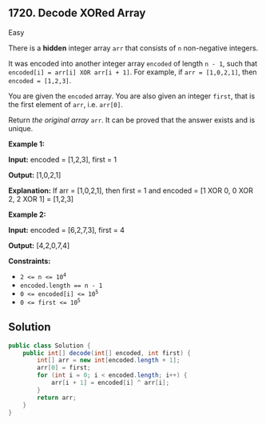 ## 1720\. Decode XORed Array

Easy

There is a **hidden** integer array `arr` that consists of `n` non-negative integers.

It was encoded into another integer array `encoded` of length `n - 1`, such that `encoded[i] = arr[i] XOR arr[i + 1]`. For example, if `arr = [1,0,2,1]`, then `encoded = [1,2,3]`.

You are given the `encoded` array. You are also given an integer `first`, that is the first element of `arr`, i.e. `arr[0]`.

Return _the original array_ `arr`. It can be proved that the answer exists and is unique.

**Example 1:**

**Input:** encoded = [1,2,3], first = 1

**Output:** [1,0,2,1]

**Explanation:** If arr = [1,0,2,1], then first = 1 and encoded = [1 XOR 0, 0 XOR 2, 2 XOR 1] = [1,2,3]

**Example 2:**

**Input:** encoded = [6,2,7,3], first = 4

**Output:** [4,2,0,7,4]

**Constraints:**

*   <code>2 <= n <= 10<sup>4</sup></code>
*   `encoded.length == n - 1`
*   <code>0 <= encoded[i] <= 10<sup>5</sup></code>
*   <code>0 <= first <= 10<sup>5</sup></code>

## Solution

```java
public class Solution {
    public int[] decode(int[] encoded, int first) {
        int[] arr = new int[encoded.length + 1];
        arr[0] = first;
        for (int i = 0; i < encoded.length; i++) {
            arr[i + 1] = encoded[i] ^ arr[i];
        }
        return arr;
    }
}
```